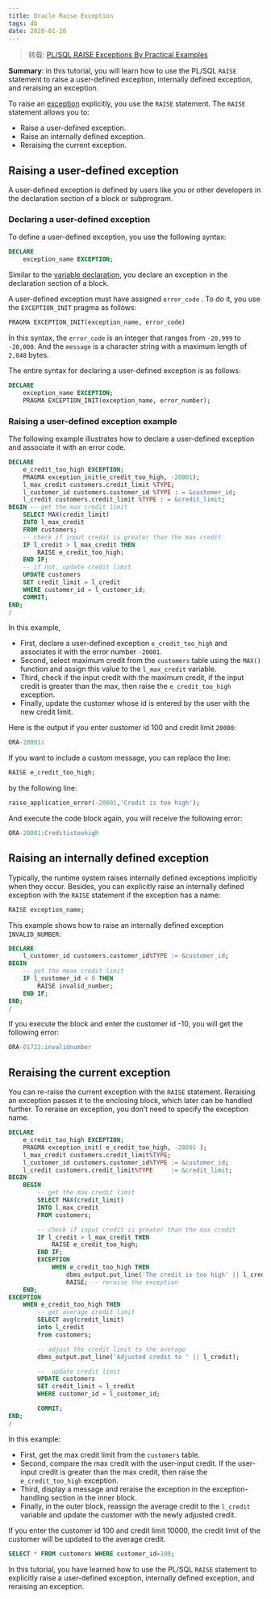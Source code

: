 ```yaml
---
title: Oracle Raise Exception
tags: db
date: 2020-01-20
---
```


> 转载: [PL/SQL RAISE Exceptions By Practical Examples](https://www.oracletutorial.com/plsql-tutorial/plsql-raise/)

**Summary**: in this tutorial, you will learn how to use the PL/SQL `RAISE` statement to raise a user-defined exception, internally defined exception, and reraising an exception.

To raise an [exception](https://www.oracletutorial.com/plsql-tutorial/plsql-exception/) explicitly, you use the `RAISE` statement. The `RAISE` statement allows you to:

- Raise a user-defined exception.
- Raise an internally defined exception.
- Reraising the current exception.

## Raising a user-defined exception

A user-defined exception is defined by users like you or other developers in the declaration section of a block or subprogram.

### Declaring a user-defined exception

To define a user-defined exception, you use the following syntax:

```sql
DECLARE
	exception_name EXCEPTION;
```

Similar to the [variable declaration](https://www.oracletutorial.com/plsql-tutorial/plsql-variables/), you declare an exception in the declaration section of a block.

A user-defined exception must have assigned `error_code` . To do it, you use the `EXCEPTION_INIT` pragma as follows:

```sql
PRAGMA EXCEPTION_INIT(exception_name, error_code)
```

In this syntax, the `error_code` is an integer that ranges from `-20,999` to `-20,000`. And the `message` is a character string with a maximum length of `2,048` bytes.

The entire syntax for declaring a user-defined exception is as follows:

```sql
DECLARE
	exception_name EXCEPTION;
 	PRAGMA EXCEPTION_INIT(exception_name, error_number);
```

### Raising a user-defined exception example

The following example illustrates how to declare a user-defined exception and associate it with an error code.

```sql
DECLARE
    e_credit_too_high EXCEPTION;
    PRAGMA exception_init(e_credit_too_high, -20001);
    l_max_credit customers.credit_limit %TYPE;
    l_customer_id customers.customer_id %TYPE : = &customer_id;
    l_credit customers.credit_limit %TYPE : = &credit_limit;
BEGIN -- get the max credit limit
    SELECT MAX(credit_limit)
    INTO l_max_credit
    FROM customers;
    -- check if input credit is greater than the max credit
    IF l_credit > l_max_credit THEN
    	RAISE e_credit_too_high;
    END IF;
    -- if not, update credit limit
    UPDATE customers
    SET credit_limit = l_credit
    WHERE customer_id = l_customer_id;
    COMMIT;
END;
/
```

In this example,

- First, declare a user-defined exception `e_credit_too_high` and associates it with the error number `-20001`.
- Second, select maximum credit from the `customers` table using the `MAX()` function and assign this value to the `l_max_credit` variable.
- Third, check if the input credit with the maximum credit, if the input credit is greater than the max, then raise the `e_credit_too_high` exception.
- Finally, update the customer whose id is entered by the user with the new credit limit.

Here is the output if you enter customer id 100 and credit limit `20000`:

```sql
ORA-20001:
```

If you want to include a custom message, you can replace the line:

```sql
RAISE e_credit_too_high;
```

by the following line:

```sql
raise_application_error(-20001,'Credit is too high');
```

And execute the code block again, you will receive the following error:

```sql
ORA-20001:Creditistoohigh
```

## Raising an internally defined exception

Typically, the runtime system raises internally defined exceptions implicitly when they occur. Besides, you can explicitly raise an internally defined exception with the `RAISE` statement if the exception has a name:

```sql
RAISE exception_name;
```

This example shows how to raise an internally defined exception `INVALID_NUMBER`:

```sql
DECLARE
    l_customer_id customers.customer_id%TYPE := &customer_id;
BEGIN
    -- get the meax credit limit
    IF l_customer_id < 0 THEN
        RAISE invalid_number;
    END IF;
END;
/
```

If you execute the block and enter the customer id -10, you will get the following error:

```sql
ORA-01722:invalidnumber
```

## Reraising the current exception

You can re-raise the current exception with the `RAISE` statement. Reraising an exception passes it to the enclosing block, which later can be handled further. To reraise an exception, you don’t need to specify the exception name.

```sql
DECLARE
    e_credit_too_high EXCEPTION;
    PRAGMA exception_init( e_credit_too_high, -20001 );
    l_max_credit customers.credit_limit%TYPE;
    l_customer_id customers.customer_id%TYPE := &customer_id;
    l_credit customers.credit_limit%TYPE     := &credit_limit;
BEGIN
    BEGIN
        -- get the max credit limit
        SELECT MAX(credit_limit)
        INTO l_max_credit
        FROM customers;

        -- check if input credit is greater than the max credit
        IF l_credit > l_max_credit THEN
            RAISE e_credit_too_high;
        END IF;
        EXCEPTION
            WHEN e_credit_too_high THEN
                dbms_output.put_line('The credit is too high' || l_credit);
                RAISE; -- reraise the exception
    END;
EXCEPTION
    WHEN e_credit_too_high THEN
        -- get average credit limit
        SELECT avg(credit_limit)
        into l_credit
        from customers;

        -- adjust the credit limit to the average
        dbms_output.put_line('Adjusted credit to ' || l_credit);

        --  update credit limit
        UPDATE customers
        SET credit_limit = l_credit
        WHERE customer_id = l_customer_id;

        COMMIT;
END;
/
```

In this example:

- First, get the max credit limit from the `customers` table.
- Second, compare the max credit with the user-input credit. If the user-input credit is greater than the max credit, then raise the `e_credit_too_high` exception.
- Third, display a message and reraise the exception in the exception-handling section in the inner block.
- Finally, in the outer block, reassign the average credit to the `l_credit` variable and update the customer with the newly adjusted credit.

If you enter the customer id 100 and credit limit 10000, the credit limit of the customer will be updated to the average credit.

```sql
SELECT * FROM customers WHERE customer_id=100;
```

In this tutorial, you have learned how to use the PL/SQL `RAISE` statement to explicitly raise a user-defined exception, internally defined exception, and reraising an exception.

